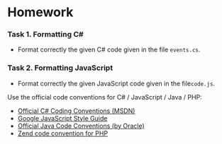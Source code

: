 # Homework


### Task 1. Formatting C#
*	Format correctly the given C# code given in the file `events.cs`.

### Task 2. Formatting JavaScript
*	Format correctly the given JavaScript code given in the file`code.js`.

Use the official code conventions for C# / JavaScript / Java / PHP:
- [Official C# Coding Conventions (MSDN)](https://msdn.microsoft.com/en-us/library/ff926074.aspx)
- [Google JavaScript Style Guide](http://google-styleguide.googlecode.com/svn/trunk/javascriptguide.xml?showone=Code_formatting)
- [Official Java Code Conventions (by Oracle)](http://www.oracle.com/technetwork/java/javase/documentation/codeconvtoc-136057.html)
- [Zend code convention for PHP](http://framework.zend.com/manual/1.12/en/coding-standard.html)